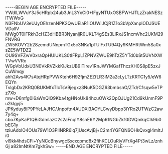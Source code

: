 -----BEGIN AGE ENCRYPTED FILE-----
YWdlLWVuY3J5cHRpb24ub3JnL3YxCi0+IFgyNTUxOSBFWHJTLzZrakNESzlTWWxG
N3FNbUV3eUJyOEhzenNPK2QwUElaR1lOUWlJCjR1Z1o3bVpXanpIODJSUEVDallV
MWg0T0lFRkh3cHZ3dHBBR3NyanljR0UKLT4gSEs3LlRxJS1ncmVhc2UKM29FNVRG
ZW5KOVY2b28zemdUNnpmTGx5c3NKa1pTUlFxTU94Qy9KMHRtWm5Sa0xsZE5WTDZ2
OU9SVFZwV0xraQpHUlUKLS0tIFRpL1ZPNVZWUE9hTzZ5YTd0bSt5UVNXWTVwVVRx
WGpVbUdxU3N0VkRVZkkKlJkzUB9ITirev1RnJWYMGafThczXH0S8pE5zxJCuWmqy
ahh2Avs4K7sAtqHRpPVWKteh6H92fjmZEZfLR3iM2a2cLyLTzKRTC1y5/eW6EQYn
TvlgbDx2KRQ0BUKMfxTlcTsV9jegxz3NuK5DGZ63bmbsnO/ZTd/C1sqw5eTPz7Xb
mw+D6mfg0I6aWnQlQ9Kba4tgHNoUk84hcuOWk2QpQJUg21Cd9kUnmF9Pu2klgyj5
JPKyduy8iP9PYeLAJHC/Jnpoftn4AUDXl3AOYLCwyDbpp3iYRo2UTWzC2aw7y4q+
cbo7KpKaP1QBiGdmlazC2s2aFnqIY8snE6Y2Mp61NGbZk10DVQmkqCIk9b0bEG1y
tziuAdolO4OUs79W1O3PIlNRR6iq7jUscAvjBj+C2m4YGFQN6OHkQvxgl4mltJi0
vl9kk4hdsCFi+YyNCcBhywgcSxcxcpmd8x2fihKCLOuRlyVFrXg4Pt3wLz/znhGj
a82ImNtKm7gkhSw=
-----END AGE ENCRYPTED FILE-----
